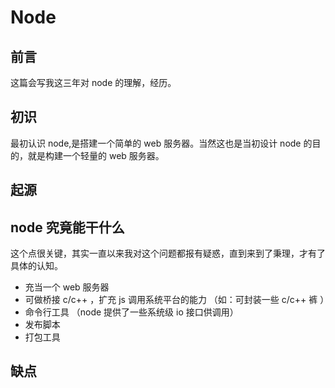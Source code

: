 # Node

## 前言

这篇会写我这三年对 node 的理解，经历。

## 初识

最初认识 node,是搭建一个简单的 web 服务器。当然这也是当初设计 node 的目的，就是构建一个轻量的 web 服务器。

## 起源

## node 究竟能干什么

这个点很关键，其实一直以来我对这个问题都报有疑惑，直到来到了秉理，才有了具体的认知。

- 充当一个 web 服务器
- 可做桥接 c/c++ ，扩充 js 调用系统平台的能力 （如：可封装一些 c/c++ 裤 ）
- 命令行工具 （node 提供了一些系统级 io 接口供调用）
- 发布脚本
- 打包工具

## 缺点
